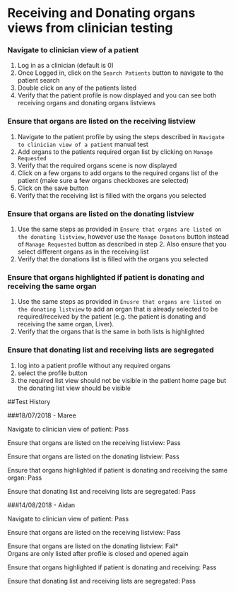 # Receiving and Donating organs views from clinician testing

### Navigate to clinician view of a patient
1. Log in as a clinician (default is 0)
2. Once Logged in, click on the `Search Patients` button to navigate to the patient search
3. Double click on any of the patients listed
4. Verify that the patient profile is now displayed and you can see both receiving organs and donating organs listviews

### Ensure that organs are listed on the receiving listview
1. Navigate to the patient profile by using the steps described in `Navigate to clinician view of a patient` manual test
2. Add organs to the patients required organ list by clicking on `Manage Requested`
3. Verify that the required organs scene is now displayed
4. Click on a few organs to add organs to the required organs list of the patient (make sure a few organs checkboxes are selected)
5. Click on the save button
6. Verify that the receiving list is filled with the organs you selected

### Ensure that organs are listed on the donating listview
1. Use the same steps as provided in `Ensure that organs are listed on the donating listview`, however use the `Manage Donatons` button instead of `Manage Requested` button as described in step 2. Also ensure that you select different organs as in the receiving list
2. Verify that the donations list is filled with the organs you selected

### Ensure that organs highlighted if patient is donating and receiving the same organ
1. Use the same steps as provided in `Enusre that organs are listed on the donating listview` to add an organ that is already selected to be required/received by the patient (e.g. the patient is donating and receiving the same organ, Liver).
2. Verify that the organs that is the same in both lists is highlighted

### Ensure that donating list and receiving lists are segregated
1. log into a patient profile without any required organs
2. select the profile button
3. the required list view should not be visible in the patient home page but the donating list view should be visible

##Test History

###18/07/2018 - Maree

Navigate to clinician view of patient: Pass

Ensure that organs are listed on the receiving listview: Pass

Ensure that organs are listed on the donating listview: Pass

Ensure that organs highlighted if patient is donating and receiving the same organ: Pass

Ensure that donating list and receiving lists are segregated: Pass

###14/08/2018 - Aidan

Navigate to clinician view of patient: Pass

Ensure that organs are listed on the receiving listview: Pass

Ensure that organs are listed on the donating listview: Fail*  
Organs are only listed after profile is closed and opened again

Ensure that organs highlighted if patient is donating and receiving: Pass

Ensure that donating list and receiving lists are segregated: Pass